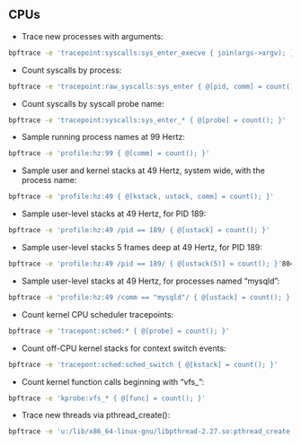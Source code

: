 ## CPUs

- Trace new processes with arguments:

```bash
bpftrace -e 'tracepoint:syscalls:sys_enter_execve { join(args->argv); }'
```

- Count syscalls by process:

```bash
bpftrace -e 'tracepoint:raw_syscalls:sys_enter { @[pid, comm] = count(); }'
```

- Count syscalls by syscall probe name:

```bash
bpftrace -e 'tracepoint:syscalls:sys_enter_* { @[probe] = count(); }'
```

- Sample running process names at 99 Hertz:

```bash
bpftrace -e 'profile:hz:99 { @[comm] = count(); }'
```

- Sample user and kernel stacks at 49 Hertz, system wide, with the process name:

```bash
bpftrace -e 'profile:hz:49 { @[kstack, ustack, comm] = count(); }'
```

- Sample user-level stacks at 49 Hertz, for PID 189:

```bash
bpftrace -e 'profile:hz:49 /pid == 189/ { @[ustack] = count(); }'
```

- Sample user-level stacks 5 frames deep at 49 Hertz, for PID 189:

```bash
bpftrace -e 'profile:hz:49 /pid == 189/ { @[ustack(5)] = count(); }'804
```

- Sample user-level stacks at 49 Hertz, for processes named “mysqld”:

```bash
bpftrace -e 'profile:hz:49 /comm == "mysqld"/ { @[ustack] = count(); }'
```

- Count kernel CPU scheduler tracepoints:

```bash
bpftrace -e 'tracepont:sched:* { @[probe] = count(); }'
```

- Count off-CPU kernel stacks for context switch events:

```bash
bpftrace -e 'tracepont:sched:sched_switch { @[kstack] = count(); }'
```

- Count kernel function calls beginning with “vfs_”:

```bash
bpftrace -e 'kprobe:vfs_* { @[func] = count(); }'
```

- Trace new threads via pthread_create():

```bash
bpftrace -e 'u:/lib/x86_64-linux-gnu/libpthread-2.27.so:pthread_create {printf("%s by %s (%d)\n", probe, comm, pid); }'
```

